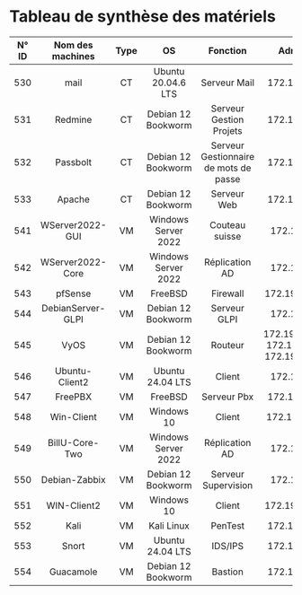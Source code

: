 # Tableau de synthèse des matériels

| N° ID | Nom des machines | Type | OS | Fonction | Adresse IP | Disque | RAM |
|:-----------:|:-----------:|:-----------:|:-----------:|:-----------:|:-----------:|:-----------:|:-----------:|
| 530  | mail              | CT | Ubuntu 20.04.6 LTS  | Serveur Mail                          | 172.19.11.4/24                                   | 10 Go  | 6 Go   |
| 531  | Redmine           | CT | Debian 12 Bookworm  | Serveur Gestion Projets               | 172.19.0.13/24                                   | 4 Go   | 512 Mo |
| 532  | Passbolt          | CT | Debian 12 Bookworm  | Serveur Gestionnaire de mots de passe | 172.19.0.25/24                                   | 8 Go   | 2 Go   |
| 533  | Apache            | CT | Debian 12 Bookworm  | Serveur Web                           | 172.19.11.5/24                                   | 8 Go   | 4 Go   |
| 541  | WServer2022-GUI   | VM | Windows Server 2022 | Couteau suisse                        | 172.19.0.2/24                                    | 170 Go | 8 Go   |
| 542  | WServer2022-Core  | VM | Windows Server 2022 | Réplication AD                        | 172.19.0.3/24                                    | 200 Go | 4 Go   |
| 543  | pfSense           | VM | FreeBSD             | Firewall                              | 172.19.0.254/24                                  | 6 Go   | 2 Go   |
| 544  | DebianServer-GLPI | VM | Debian 12 Bookworm  | Serveur GLPI                          | 172.19.0.4/24                                    | 32 Go  | 2 Go   |
| 545  | VyOS              | VM | Debian 12 Bookworm  | Routeur                               | 172.19.1.254/24, 172.19.10.1/24, 172.19.0.254/24 | 4 Go   | 1 Go   |
| 546  | Ubuntu-Client2    | VM | Ubuntu 24.04 LTS    | Client                                | 172.19.1.9/24                                    | 32 Go  | 4 Go   |
| 547  | FreePBX           | VM | FreeBSD             | Serveur Pbx                           | 172.19.0.15/24                                   | 20 Go  | 2 Go   |
| 548  | Win-Client        | VM | Windows 10          | Client                                | 172.19.1.50./24                                  | 50 Go  | 4 Go   |
| 549  | BillU-Core-Two    | VM | Windows Server 2022 | Réplication AD                        | 172.19.0.5/24                                    | 32 Go  | 2 Go   |
| 550  | Debian-Zabbix     | VM | Debian 12 Bookworm  | Serveur Supervision                   | 172.19.0.9/24                                    | 32 Go  | 2 Go   |
| 551  | WIN-Client2       | VM | Windows 10          | Client                                | 172.19.1.100/24                                  | 50 Go  | 4 Go   |
| 552  | Kali              | VM | Kali Linux          | PenTest                               | 172.19.0.16/24                                   | 32 Go  | 4 Go   |
| 553  | Snort             | VM | Ubuntu 24.04 LTS    | IDS/IPS                               | 172.19.1.20/24                                   | 20 Go  | 4 Go   |
| 554  | Guacamole         | VM | Debian 12 Bookworm  | Bastion                               | 172.19.11.4/24                                   | 32 Go  | 4 Go   |

